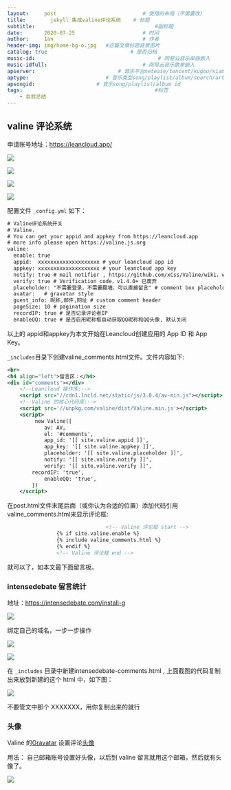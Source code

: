 ```yaml
---
layout:     post             				# 使用的布局（不需要改）
title:        jekyll 集成valine评论系统    # 标题 
subtitle:    					  				#副标题
date:       2020-07-25  					# 时间
author:     Ian                  			# 作者
header-img: img/home-bg-o.jpg 	#这篇文章标题背景图片
catalog: true                        	# 是否归档
music-id:                                        # 网易云音乐单曲嵌入
music-idfull:                               # 网易云音乐歌单嵌入
apserver:                           # 音乐平台netease/tencent/kugou/xiami/baidu
aptype:     	           		# 音乐类型song/playlist/album/search/artist
apsongid:                    # 音乐song/playlist/album id
tags:                              	           	#标签
    - 自我总结
---
```


## valine 评论系统

申请账号地址：<https://leancloud.app/>

![](https://tva1.sinaimg.cn/large/007S8ZIlgy1gh38dene6rj31lz0u0gnq.jpg)

![](https://tva1.sinaimg.cn/large/007S8ZIlgy1gh3888r1ffj314h0u0adu.jpg)

![](https://tva1.sinaimg.cn/large/007S8ZIlgy1gh38dvtmicj315v0u0goy.jpg)

![](https://tva1.sinaimg.cn/large/007S8ZIlgy1gh38ehnxubj327g0qmjwb.jpg)

配置文件 `_config.yml` 如下：

```xml
# Valine评论系统开关
# Valine.
# You can get your appid and appkey from https://leancloud.app
# more info please open https://valine.js.org
valine:
  enable: true
  appid:  xxxxxxxxxxxxxxxxxxxx # your leancloud app id
  appkey: xxxxxxxxxxxxxxxxxxxx # your leancloud app key
  notify: true # mail notifier , https://github.com/xCss/Valine/wiki，v1.4.0+ 已废弃
  verify: true # Verification code，v1.4.0+ 已废弃
  placeholder: "不需要登录，不需要翻墙，可以直接留言" # comment box placeholder
  avatar:   # gravatar style
  guest_info: 昵称,邮件,网址 # custom comment header
  pageSize: 10 # pagination size
  recordIP: true # 是否记录评论者IP
  enableQQ: true # 是否启用昵称框自动获取QQ昵称和QQ头像, 默认关闭
```
以上的 appid和appkey为本文开始在Leancloud创建应用的 App ID 和 App Key。

`_includes`目录下创建valine_comments.html文件。文件内容如下:

``` xml
<br>
<h4 align="left">留言区：</h4>    
<div id="comments"></div>
    <!--Leancloud 操作库:-->
    <script src="//cdn1.lncld.net/static/js/3.0.4/av-min.js"></script>
    <!--Valine 的核心代码库:-->
    <script src='//unpkg.com/valine/dist/Valine.min.js'></script>
    <script>
         new Valine([
            av: AV,
            el: '#comments',
            app_id: '[[ site.valine.appid ]]',
            app_key: '[[ site.valine.appkey ]]',
            placeholder: '[[ site.valine.placeholder ]]',
            notify: '[[ site.valine.notify ]]',
            verify: '[[ site.valine.verify ]]',
	    recordIP: 'true',
            enableQQ: 'true',
        ])
    </script>
```

在post.html文件末尾后面（或你认为合适的位置）添加代码引用valine_comments.html来显示评论框:

```xml
 								<!-- Valine 评论框 start -->
                {% if site.valine.enable %}
                {% include valine_comments.html %}
                {% endif %}
                <!-- Valine 评论框 end -->
```

就可以了，如本文最下面留言板。


###   intensedebate 留言统计

地址：<https://intensedebate.com/install-g>

![](https://tva1.sinaimg.cn/large/007S8ZIlgy1gh39f27ehej311o0f8q4w.jpg)

绑定自己的域名，一步一步操作

![](https://tva1.sinaimg.cn/large/007S8ZIlgy1gh38pveo7bj312k0jsaha.jpg)

![](https://tva1.sinaimg.cn/large/007S8ZIlgy1gh38q080i5j30bq0gun1u.jpg)

在 `_includes` 目录中新建intensedebate-comments.html , 上面截图的代码复制出来放到新建的这个 html 中，如下图：

![](https://tva1.sinaimg.cn/large/007S8ZIlgy1gh39en3pe1j31pk0nodht.jpg)

不要管文中那个 XXXXXXX，用你复制出来的就行


### 头像

Valine 的[Gravatar](https://cn.gravatar.com/) 设置评论[头像](https://valine.js.org/avatar.html)

用法： 自己邮箱账号设置好头像，以后到 valine 留言就用这个邮箱，然后就有头像了。

![](https://tva1.sinaimg.cn/large/007S8ZIlgy1gh387ko5mcj31eb0u00xs.jpg)


